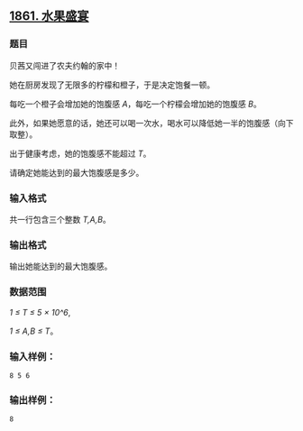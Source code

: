 ## [1861. 水果盛宴](https://www.acwing.com/problem/content/1863/)

### 题目

贝茜又闯进了农夫约翰的家中！

她在厨房发现了无限多的柠檬和橙子，于是决定饱餐一顿。

每吃一个橙子会增加她的饱腹感 *A*，每吃一个柠檬会增加她的饱腹感 *B*。

此外，如果她愿意的话，她还可以喝一次水，喝水可以降低她一半的饱腹感（向下取整）。

出于健康考虑，她的饱腹感不能超过 *T*。

请确定她能达到的最大饱腹感是多少。

### 输入格式

共一行包含三个整数 *T,A,B*。

### 输出格式

输出她能达到的最大饱腹感。

### 数据范围

*1 ≤ T ≤ 5 × 10^6*,

*1 ≤ A,B ≤ T*。

### 输入样例：

```
8 5 6
```

### 输出样例：

```
8
```
